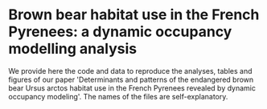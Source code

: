 Brown bear habitat use in the French Pyrenees: a dynamic occupancy modelling analysis
==================================================

We provide here the code and data to reproduce the analyses, tables and figures of our paper 
'Determinants and patterns of the endangered brown bear Ursus arctos habitat use in the French Pyrenees 
revealed by dynamic occupancy modeling'. The names of the files are self-explanatory.
